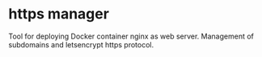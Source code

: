 # https manager

Tool for deploying Docker container nginx as web server. Management of subdomains and letsencrypt https protocol.
